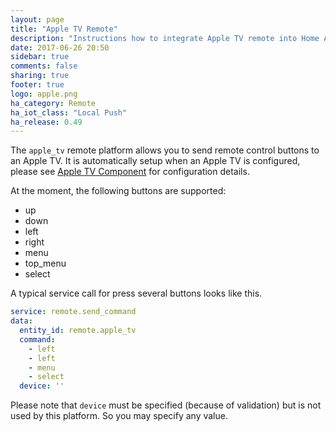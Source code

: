 ```yaml
---
layout: page
title: "Apple TV Remote"
description: "Instructions how to integrate Apple TV remote into Home Assistant."
date: 2017-06-26 20:50
sidebar: true
comments: false
sharing: true
footer: true
logo: apple.png
ha_category: Remote
ha_iot_class: "Local Push"
ha_release: 0.49
---
```



The `apple_tv` remote platform allows you to send remote control buttons to an Apple TV. It is automatically setup when an Apple TV is configured, please see [Apple TV Component](/components/apple_tv/) for configuration details.

At the moment, the following buttons are supported:

- up
- down
- left
- right
- menu
- top_menu
- select

A typical service call for press several buttons looks like this.

```yaml
service: remote.send_command
data:
  entity_id: remote.apple_tv
  command:
    - left
    - left
    - menu
    - select
  device: ''
```

Please note that `device` must be specified (because of validation) but is not used by this platform. So you may specify any value.
